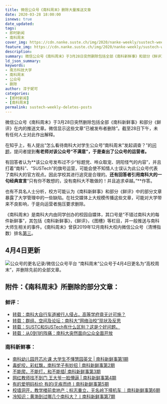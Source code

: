 ```yaml
---
title: 微信公众号《南科周末》删除大量推送文章
date: 2020-03-28 18:00:00
isnews: true
date_updated:
tags:
- 即时新闻
- 南科周末
cover_img: https://cdn.nanke.suste.ch/img/2020/nanke-weekly/sustech-weekly-deletes-post.png
feature_img: https://cdn.nanke.suste.ch/img/2020/nanke-weekly/sustech-weekly-deletes-post.png
description:
summary: 微信公众号《南科周末》于3月28日突然删除包括全部《南科新鲜事》和部分《鲜评》在内的推送文章。截至28日下午，未有任何人士对此作出解释。
ld_json_summary:
keywords:
- 南方科技大学
- 南科周末
- 公众号
- 删除
author: 淳于妮可
categories:
- [即时新闻]
- [南科周末]
permalink: sustech-weekly-deletes-posts
---
```

微信公众号《南科周末》于3月28日突然删除包括全部《南科新鲜事》和部分《鲜评》在内的推送文章。微信显示这些文章“已被发布者删除”。截至28日下午，未有任何人士对此作出解释。

在知乎上，有人提出“怎么看待南科大对学生公众号“南科周末”发起调查？”的[问题](https://archive.is/mRXbT)，提问者提到**有老师对该公众号“不满意”，于是查出了公众号的运营者。**

有回答者认为**该公众号发布过不少“标题党、哗众取宠、阴阳怪气的内容”，并且打着“南科”、“SUSTech”的旗号运营，可能会使不知情人士误认为此公众号代表了南科大的官方观点。因此学校其进行追究是合理的。**还有回答者引用南科大的一句经典宣言**“只有你不敢想的，没有南科大不敢做的！并且追求卓越。”**作答。

也有不具名人士分析，校方可能认为《南科新鲜事》和部分《鲜评》中的部分文章暴露了大学管理中的一些缺陷。在社交媒体上大规模传播这些文章，可能对大学带来不良影响，于是向运营者施压要求删除。

《南科周末》是南科大内由同学创办的校园自媒体，其口号是“不错过南科大的每件新鲜事”，其包括《南科新鲜事》，《鲜评》，《图槽》等栏目，并一般推送与南科大师生相关的事件。《南科周末》曾获2019年12月南科大校内微信公众号（清博指数）排名[第三](https://archive.is/YPcZK)。

## 4月4日更新
![公众号的更名记录/微信公众号平台](https://cdn.nanke.suste.ch/img/2020/03/sustech-weekly-change-name.png)
“南科周末”公众号于4月4日更名为“高校周末”，并删除先前的全部文章。


## 附件：《南科周末》所删除的部分文章：
### 鲜评：
* [转载：南科大自行车道被行人侵占，高等学府竟无计可施？](/2020/03/23/nanke-weekly-archive-01-bicycle-lane-blocked-by-pedestrians/)
* [转载：群组、空间及论坛：南科大“网络治校”现状及反思](/2020/03/23/nanke-weekly-archive-02-manage-sustech-online)
* [转载：SUSTC和SUSTech有什么区别？这是个好问题。](/2020/03/23/nanke-weekly-archive-04-sustech-or-sustc)
* [转载：从0到1的阵痛：南科大突然面向公众全面开放](/2020/03/23/nanke-weekly-archive-06-sustech-open-to-public)

### 南科新鲜事：
* [南科幼儿园开芯片课 大学生不懂慧园英文 | 南科新鲜事第1期](https://archive.is/74EaG)
* [毒蛇咬，彩虹飘，南科学子有妙招 | 南科新鲜事第2期](https://archive.is/kTjnm)
* [不能爬，不能打，和不能插| 南科新鲜事第3期](https://archive.is/87jbn)
* [网红教师找不到门 王大爷一脸懵逼 | 南科新鲜事第4期](https://archive.is/KwDMI)
* [有的爱明码标价 有的i无疾而终丨南科新鲜事第5期](https://archive.is/99Yb4)
* [校墙洞开，教学楼前卖地产；标志重立，无名岭下撞机车 ｜南科新鲜事第6期](https://archive.is/n1ipr)
* [冷知识：黄渤到过哪几个南科大？丨南科新鲜事第7期](https://archive.is/ZqC0M)
